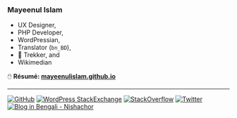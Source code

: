 ### Mayeenul Islam

- UX Designer,
- PHP Developer,
- WordPressian,
- Translator (`bn_BD`),
- 👣 Trekker, and
- Wikimedian

🖱️ **Résumé: [mayeenulislam.github.io](https://mayeenulislam.github.io)**

----

<a href="https://github.com/mayeenulislam"><img src="https://img.shields.io/github/followers/mayeenulislam?label=Follow&logo=github&style=flat-square" alt="GitHub"></a>
<a href="https://wordpress.stackexchange.com/users/22728"><img src="https://img.shields.io/stackexchange/wordpress/r/22728?label=WordPress%20StackExchange&logo=wordpress" alt="WordPress StackExchange"></a>
<a href="https://stackoverflow.com/users/1743124"><img src="https://img.shields.io/stackexchange/stackoverflow/r/1743124?label=StackOverflow&logo=StackOverflow&logoColor=%23ffffff&style=flat-square" alt="StackOverflow"></a>
<a href="https://twitter.com/mayeenulislam"><img src="https://img.shields.io/twitter/follow/mayeenulislam?logo=twitter&style=flat-square" alt="Twitter"></a>
<a href="https://nishachor.com"><img src="https://img.shields.io/website?down_message=down&style=flat-square&up_color=green&up_message=alive&url=https%3A%2F%2Fnishachor.com" alt="Blog in Bengali - Nishachor"></a>
